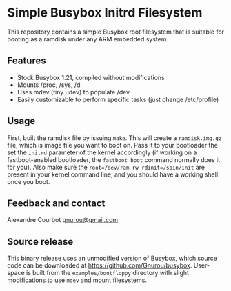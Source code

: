 Simple Busybox Initrd Filesystem
================================
This repository contains a simple Busybox root filesystem that is suitable for booting as a ramdisk under any ARM embedded system.

Features
--------
- Stock Busybox 1.21, compiled without modifications
- Mounts /proc, /sys, /d
- Uses mdev (tiny udev) to populate /dev
- Easily customizable to perform specific tasks (just change /etc/profile)

Usage
-----
First, built the ramdisk file by issuing `make`. This will create a `ramdisk.img.gz` file, which is image file you want to boot on. Pass it to your bootloader the set the `initrd` parameter of the kernel accordingly (if working on a fastboot-enabled bootloader, the `fastboot boot` command normally does it for you). Also make sure the `root=/dev/ram rw rdinit=/sbin/init` are present in your kernel command line, and you should have a working shell once you boot.

Feedback and contact
--------------------
Alexandre Courbot <gnurou@gmail.com>

Source release
--------------
This binary release uses an unmodified version of Busybox, which source code can be downloaded at https://github.com/Gnurou/busybox. User-space is built from the `examples/bootfloppy` directory with slight modifications to use `mdev` and mount filesystems.
